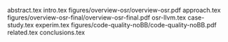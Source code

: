 abstract.tex
intro.tex
figures/overview-osr/overview-osr.pdf
approach.tex
figures/overview-osr-final/overview-osr-final.pdf
osr-llvm.tex
case-study.tex
experim.tex
figures/code-quality-noBB/code-quality-noBB.pdf
related.tex
conclusions.tex
